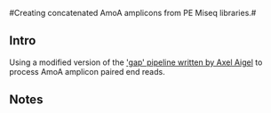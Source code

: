 #Creating concatenated AmoA amplicons from PE Miseq libraries.#

## Intro

Using a modified version of the ['gap' pipeline written by Axel Aigel](https://github.com/AigleAxel/amoA_MiSeq_sequencing) to process AmoA amplicon paired end reads.

## Notes

